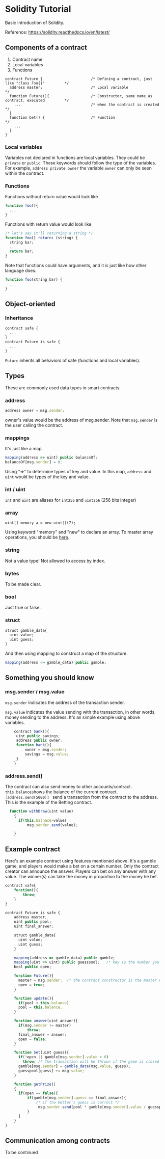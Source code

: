 # Solidity Tutorial #
Basic introduction of Solidity.

Reference: https://solidity.readthedocs.io/en/latest/

## Components of a contract ##
1. Contract name
2. Local variables
3. Functions

```solidity
contract Future {                      /* Defining a contract, just like "class Foo{}"         */
  address master;                      /* Local variable                                       */
  function Future(){                   /* Constructor, same name as contract, executed         */
    ...                                /* when the contract is created                         */
  }                                    
  function bet() {                     /* Function                                             */
    ...
  }
}
```
### Local variables ###
Variables not declared in functions are local variables. They could be ```private``` or ```public```. These keywords should follow the type of the variables. For example,  ```address private owner``` the variable  ```owner``` can only be seen within the contract.
### Functions ###
Functions without return value would look like
```JavaScript
function foo(){
  ...
}
```
Functions with return value would look like
```JavaScript
/* let's say it'll returning a string */
function foo() returns (string) {
  string bar;
  ...
  return bar;
}
```
Note that functions could have arguments, and it is just like how other language does.
```JavaScript
function foo(string bar) {
  ...
}
```
## Object-oriented ##
### Inheritance ###
```js
contract safe {
  ...
}
contract Future is safe {
  ...
}
```
```Future``` inherits all behaviors of safe (functions and local variables).
## Types ##
These are commonly used data types in smart contracts.
### address ###
```js
address owner = msg.sender;
```
owner's value would be the address of msg.sender.
Note that ```msg.sender``` is the user calling the contract.
### mappings ###
It's just like a map.
```js
mapping(address => uint) public balanceOf;
balanceOf[msg.sender] = 0;
```
Using "=>" to determine types of key and value. In this map, ```address``` and ```uint``` would be types of the key and value.
### int / uint ###
```int``` and ```uint``` are aliases for ```int256``` and ```uint256```  (256 bits integer)
### array ###
```solidity
uint[] memory a = new uint[](7);         
```
Using keyword "memory" and "new" to declare an array. To master array operations, you should be [here](http://solidity.readthedocs.io/en/latest/types.html?highlight=Arrays#arrays).
### string ###
Not a value type! Not allowed to access by index.
### bytes ###
To be made clear..
### bool ###
Just true or false.

### struct ###
```js
struct gamble_data{
  uint value;
  uint guess;
}
```
And then using mapping to construct a map of the structure.
```js
mapping(address => gamble_data) public gamble;
```
## Something you should know ##
### msg.sender / msg.value ###
```msg.sender``` indicates the address of the transaction sender.

```msg.value``` indicates the value sending with the transaction, in other words, money sending to the address.
It's an simple example using above variables.
```js
	contract bank(){
	 uint public savings;
	 address public owner;
	 function bank(){
		 owner = msg.sender;
		 savings = msg.value;
	 }
	}
```
### address.send() ###
The contract can also send money to other accounts/contract.
``` this.balance ```shows the balance of the current contract.
```[address.send(5000)] ``` send a transaction from the contract to the address.
This is the example of the Betting contract.
```js
  function withDraw(uint value)
    {
      if(this.balnace>value)
		  msg.sender.send(value);

    }
```
## Example contract ##
Here's an example contract using features mentioned above.
It's a gamble game, and players would make a bet on a certain number.  Only the contract creator can announce the answer.  Players can bet on any answer with any value.  The winner(s) can take the money in proportion to the money he bet.
```js
contract safe{                  
    function(){             
        throw;
    }
}

contract Future is safe {
    address master;
    uint public pool;
    uint final_answer;

    struct gamble_data{
      uint value;
      uint guess;
    }

    mapping(address => gamble_data) public gamble;
    mapping(uint => uint) public guesspool;   /* key is the number you guess, value is the bet you make */
    bool public open;

    function Future(){
      master = msg.sender;  /* the contract constructor is the master who can accounce the answer. */
      open = true;
    }

    function update(){
      if(pool < this.balance)
      pool = this.balance;
    }

    function answer(uint answer){
      if(msg.sender != master)
          throw;
      final_answer = answer;
      open = false;
    }

    function bet(uint guess){
      if(!open || gamble[msg.sender].value > 0)
        throw; /* The transaction will be thrown if the game is closed or the better have bet before. */
      gamble[msg.sender] = gamble_data(msg.value, guess);
      guesspool[guess] += msg.value;
    }

    function getPrize()
    {
      if(open == false){
          if(gamble[msg.sender].guess == final_answer){
              /* if the better's guess is correct */
               msg.sender.send(pool * gamble[msg.sender].value / guesspool[final_answer]);
          }
      }
    }
}
```

## Communication among contracts ##
To be continued
